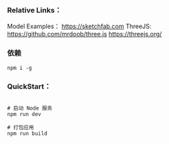 ### Relative Links：

Model Examples： https://sketchfab.com
ThreeJS: https://github.com/mrdoob/three.js
https://threejs.org/


### 依赖

```shell
npm i -g
```

### QuickStart：

```shell

# 启动 Node 服务
npm run dev

# 打包应用
npm run build
```

